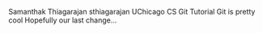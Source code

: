 Samanthak Thiagarajan sthiagarajan
UChicago CS Git Tutorial
Git is pretty cool
Hopefully our last change...

